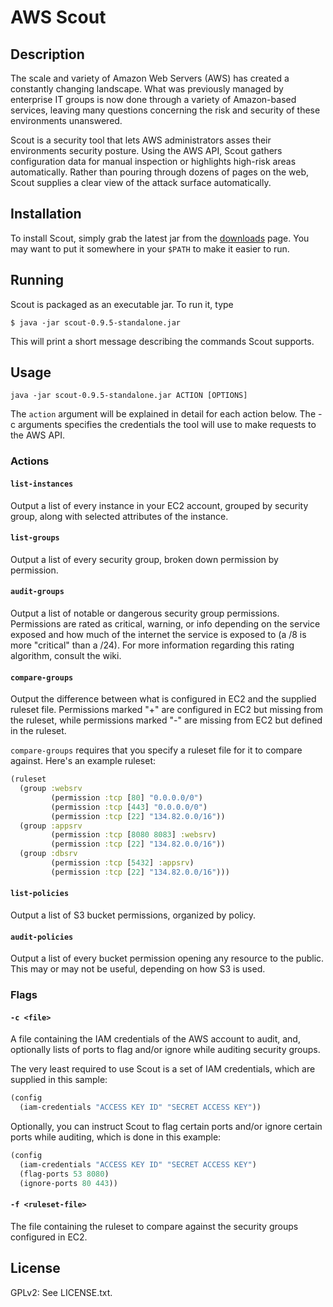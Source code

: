 # AWS Scout

## Description
The scale and variety of Amazon Web Servers (AWS) has created a
constantly changing landscape. What was previously managed by enterprise IT
groups is now done through a variety of Amazon-based services, leaving many
questions concerning the risk and security of these environments unanswered.

Scout is a security tool that lets AWS administrators asses their environments
security posture. Using the AWS API, Scout gathers configuration data for
manual inspection or highlights high-risk areas automatically. Rather than
pouring through dozens of pages on the web, Scout supplies a clear view of the
attack surface automatically.

## Installation
To install Scout, simply grab the latest jar from the [downloads](https://github.com/iSECPartners/scout/downloads)
page. You may want to put it somewhere in your `$PATH` to make it easier to run.

## Running
Scout is packaged as an executable jar. To run it, type

    $ java -jar scout-0.9.5-standalone.jar

This will print a short message describing the commands Scout supports.

## Usage

    java -jar scout-0.9.5-standalone.jar ACTION [OPTIONS]

The `action` argument will be explained in detail for each action below. The -c
arguments specifies the credentials the tool will use to make requests to the
AWS API.

### Actions

#### `list-instances`
Output a list of every instance in your EC2 account, grouped by security
group, along with selected attributes of the instance.

#### `list-groups`
Output a list of every security group, broken down permission by permission.

#### `audit-groups`
Output a list of notable or dangerous security group permissions.
Permissions are rated as critical, warning, or info depending on the service
exposed and how much of the internet the service is exposed to (a /8 is more
"critical" than a /24). For more information regarding this rating algorithm,
consult the wiki.

#### `compare-groups`
Output the difference between what is configured in EC2 and the supplied
ruleset file.  Permissions marked "+" are configured in EC2 but missing from
the ruleset, while permissions marked "-" are missing from EC2 but defined in
the ruleset.

`compare-groups` requires that you specify a ruleset file for it to compare
against. Here's an example ruleset:

```clojure
(ruleset
  (group :websrv
         (permission :tcp [80] "0.0.0.0/0")
         (permission :tcp [443] "0.0.0.0/0")
         (permission :tcp [22] "134.82.0.0/16"))
  (group :appsrv
         (permission :tcp [8080 8083] :websrv)
         (permission :tcp [22] "134.82.0.0/16"))
  (group :dbsrv
         (permission :tcp [5432] :appsrv)
         (permission :tcp [22] "134.82.0.0/16")))
```

#### `list-policies`
Output a list of S3 bucket permissions, organized by policy.

#### `audit-policies`
Output a list of every bucket permission opening any resource to the public.
This may or may not be useful, depending on how S3 is used.

### Flags

#### `-c <file>`
A file containing the IAM credentials of the AWS account to audit, and, optionally
lists of ports to flag and/or ignore while auditing security groups.

The very least required to use Scout is a set of IAM credentials, which are supplied
in this sample:

```clojure
(config
  (iam-credentials "ACCESS KEY ID" "SECRET ACCESS KEY"))
```

Optionally, you can instruct Scout to flag certain ports and/or ignore certain ports while auditing,
which is done in this example:

```clojure
(config
  (iam-credentials "ACCESS KEY ID" "SECRET ACCESS KEY")
  (flag-ports 53 8080)
  (ignore-ports 80 443))
```

#### `-f <ruleset-file>`
The file containing the ruleset to compare against the security groups
configured in EC2.

## License
GPLv2: See LICENSE.txt.

